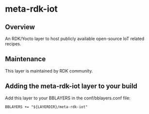 # meta-rdk-iot

## Overview
An RDK/Yocto layer to host publicly available open-source IoT related recipes.

## Maintenance
This layer is maintained by RDK community.

## Adding the meta-rdk-iot layer to your build
Add this layer to your BBLAYERS in the conf/bblayers.conf file:

```
BBLAYERS += "${LAYERDIR}/meta-rdk-iot"
```

